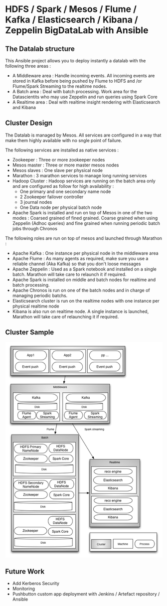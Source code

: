 # HDFS / Spark / Mesos / Flume / Kafka / Elasticsearch / Kibana / Zeppelin BigDataLab with Ansible

## The Datalab structure
This Ansible project allows you to deploy instantly a datalab with the following three areas :

- A Middleware area : Handle incoming events. All incoming events are stored in Kafka before being pushed by Flume to HDFS and /or Flume/Spark Streaming to the realtime nodes.
- A Batch area : Deal with batch processing. Work area for the Datascientits who may use Zeppelin and run queries using Spark Core
- A Realtime area : Deal with realtime insight rendering with Elasticsearch and Kibana

## Cluster Design
The Datalab is managed by Mesos. All services are configured in a way that make them highly available with no sngle point of failure.

The following services are installed as native services :
- Zookeeper : Three or more zookeeper nodes
- Mesos master : Three or more master mesos nodes
- Mesos slaves : One slave per physical node
- Marathon : 3 marathon services to manage long running services
- Hadoop Cluster : Hadoop services are running on the batch area only and are configured as follow for high availability :
  - One primary and one secondary name node
  - 2 Zookeeper failover controller
  - 3 journal nodes
  - One Data node per physical batch node
- Apache Spark is installed and run on top of Mesos in one of the two modes : Coarsed grained of fined grained. Coarse grained when using Zeppelin (Adhoc queries) and fine grained when running periodic batch jobs through Chronos

The following roles are run on top of mesos and launched through Marathon :
- Apache Kafka : One instance per physical node in the middleware area
- Apache Flume : As many agents as required, make sure you use a reliable channel (Aka Kafka) so that you don't loose messages
- Apache Zeppelin : Used as a Spark notebook and installed on a single batch. Marathon will take care to relaunch it if required.
- Apache Spark is installed on middle and batch nodes for realtime and batch processing.
- Apache Chronos is run on one of the batch nodes and in charge of managing periodic batchs.
- Elasticsearch cluster is run on the realtime nodes with one instance per physical realtime node
- Kibana is also run on realtime node. A single instance is launched, Marathon will take care of relaunching it if required.

## Cluster Sample

![](Analytics.png)


## Future Work
- Add Kerberos Security
- Monitoring
- Pushbutton custom app deployment with Jenkins / Artefact repository / Ansible
